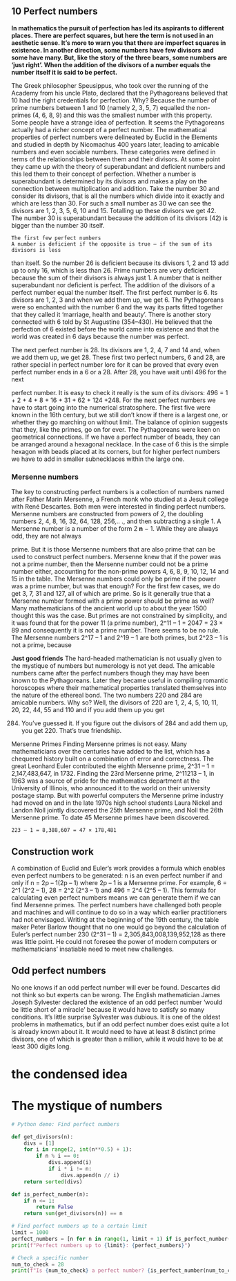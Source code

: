 ## 10 Perfect numbers

**In mathematics the pursuit of perfection has led its aspirants to different places. There
are perfect squares, but here the term is not used in an aesthetic sense. It’s more to
warn you that there are imperfect squares in existence. In another direction, some
numbers have few divisors and some have many. But, like the story of the three bears,
some numbers are ‘just right’. When the addition of the divisors of a number equals the
number itself it is said to be perfect.**

The Greek philosopher Speusippus, who took over the running of the
Academy from his uncle Plato, declared that the Pythagoreans believed that 10
had the right credentials for perfection. Why? Because the number of prime
numbers between 1 and 10 (namely 2, 3, 5, 7) equalled the non-primes (4, 6, 8,
9) and this was the smallest number with this property. Some people have a
strange idea of perfection.
It seems the Pythagoreans actually had a richer concept of a perfect number.
The mathematical properties of perfect numbers were delineated by Euclid in the
Elements and studied in depth by Nicomachus 400 years later, leading to
amicable numbers and even sociable numbers. These categories were defined in
terms of the relationships between them and their divisors. At some point they
came up with the theory of superabundant and deficient numbers and this led
them to their concept of perfection.
Whether a number is superabundant is determined by its divisors and makes a
play on the connection between multiplication and addition. Take the number 30
and consider its divisors, that is all the numbers which divide into it exactly and
which are less than 30. For such a small number as 30 we can see the divisors
are 1, 2, 3, 5, 6, 10 and 15. Totalling up these divisors we get 42. The number
30 is superabundant because the addition of its divisors (42) is bigger than the
number 30 itself.

```
The first few perfect numbers
A number is deficient if the opposite is true – if the sum of its divisors is less
```

than itself. So the number 26 is deficient because its divisors 1, 2 and 13 add up
to only 16, which is less than 26. Prime numbers are very deficient because the
sum of their divisors is always just 1.
A number that is neither superabundant nor deficient is perfect. The addition
of the divisors of a perfect number equal the number itself. The first perfect
number is 6. Its divisors are 1, 2, 3 and when we add them up, we get 6. The
Pythagoreans were so enchanted with the number 6 and the way its parts fitted
together that they called it ‘marriage, health and beauty’. There is another story
connected with 6 told by St Augustine (354–430). He believed that the perfection
of 6 existed before the world came into existence and that the world was created
in 6 days because the number was perfect.

The next perfect number is 28. Its divisors are 1, 2, 4, 7 and 14 and, when we
add them up, we get 28. These first two perfect numbers, 6 and 28, are rather
special in perfect number lore for it can be proved that every even perfect
number ends in a 6 or a 28. After 28, you have wait until 496 for the next


perfect number. It is easy to check it really is the sum of its divisors: 496 = 1 +
2 + 4 + 8 + 16 + 31 + 62 + 124 +248. For the next perfect numbers we have
to start going into the numerical stratosphere. The first five were known in the
16th century, but we still don’t know if there is a largest one, or whether they go
marching on without limit. The balance of opinion suggests that they, like the
primes, go on for ever.
The Pythagoreans were keen on geometrical connections. If we have a perfect
number of beads, they can be arranged around a hexagonal necklace. In the case
of 6 this is the simple hexagon with beads placed at its corners, but for higher
perfect numbers we have to add in smaller subnecklaces within the large one.

### Mersenne numbers

The key to constructing perfect numbers is a collection of numbers named
after Father Marin Mersenne, a French monk who studied at a Jesuit college with
René Descartes. Both men were interested in finding perfect numbers. Mersenne
numbers are constructed from powers of 2, the doubling numbers 2, 4, 8, 16,
32, 64, 128, 256,.. ., and then subtracting a single 1. A Mersenne number is a
number of the form 2 **n** − 1. While they are always odd, they are not always


prime. But it is those Mersenne numbers that are also prime that can be used to
construct perfect numbers.
Mersenne knew that if the power was not a prime number, then the Mersenne
number could not be a prime number either, accounting for the non-prime
powers 4, 6, 8, 9, 10, 12, 14 and 15 in the table. The Mersenne numbers could
only be prime if the power was a prime number, but was that enough? For the
first few cases, we do get 3, 7, 31 and 127, all of which are prime. So is it
generally true that a Mersenne number formed with a prime power should be
prime as well?
Many mathematicians of the ancient world up to about the year 1500 thought
this was the case. But primes are not constrained by simplicity, and it was found
that for the power 11 (a prime number), 2^11 – 1 = 2047 = 23 × 89 and
consequently it is not a prime number. There seems to be no rule. The Mersenne
numbers 2^17 – 1 and 2^19 – 1 are both primes, but 2^23 – 1 is not a prime, because

**Just good friends**
The hard-headed mathematician is not usually given to the mystique of
numbers but numerology is not yet dead. The amicable numbers came after the
perfect numbers though they may have been known to the Pythagoreans. Later
they became useful in compiling romantic horoscopes where their mathematical
properties translated themselves into the nature of the ethereal bond. The two
numbers 220 and 284 are amicable numbers. Why so? Well, the divisors of 220
are 1, 2, 4, 5, 10, 11, 20, 22, 44, 55 and 110 and if you add them up you get

284. You’ve guessed it. If you figure out the divisors of 284 and add them up,
you get 220. That’s true friendship.

Mersenne Primes
Finding Mersenne primes is not easy. Many mathematicians over the centuries have added to the
list, which has a chequered history built on a combination of error and correctness. The great
Leonhard Euler contributed the eighth Mersenne prime, 2^31 – 1 = 2,147,483,647, in 1732. Finding
the 23rd Mersenne prime, 2^11213 – 1, in 1963 was a source of pride for the mathematics department
at the University of Illinois, who announced it to the world on their university postage stamp. But with
powerful computers the Mersenne prime industry had moved on and in the late 1970s high school
students Laura Nickel and Landon Noll jointly discovered the 25th Mersenne prime, and Noll the 26th
Mersenne prime. To date 45 Mersenne primes have been discovered.


```
223 – 1 = 8,388,607 = 47 × 178,481
```
## Construction work

A combination of Euclid and Euler’s work provides a formula which enables
even perfect numbers to be generated: n is an even perfect number if and only if
n = 2p – 1(2p – 1) where 2p – 1 is a Mersenne prime.
For example, 6 = 2^1 (2^2 – 1), 28 = 2^2 (2^3 – 1) and 496 = 2^4 (2^5 – 1). This
formula for calculating even perfect numbers means we can generate them if we
can find Mersenne primes. The perfect numbers have challenged both people and
machines and will continue to do so in a way which earlier practitioners had not
envisaged. Writing at the beginning of the 19th century, the table maker Peter
Barlow thought that no one would go beyond the calculation of Euler’s perfect
number
230 (2^31 – 1) = 2,305,843,008,139,952,128
as there was little point. He could not foresee the power of modern computers
or mathematicians’ insatiable need to meet new challenges.

## Odd perfect numbers

No one knows if an odd perfect number will ever be found. Descartes did not
think so but experts can be wrong. The English mathematician James Joseph
Sylvester declared the existence of an odd perfect number ‘would be little short of
a miracle’ because it would have to satisfy so many conditions. It’s little surprise
Sylvester was dubious. It is one of the oldest problems in mathematics, but if an
odd perfect number does exist quite a lot is already known about it. It would
need to have at least 8 distinct prime divisors, one of which is greater than a
million, while it would have to be at least 300 digits long.

# the condensed idea

# The mystique of numbers

```python
# Python demo: Find perfect numbers

def get_divisors(n):
    divs = [1]
    for i in range(2, int(n**0.5) + 1):
        if n % i == 0:
            divs.append(i)
            if i * i != n:
                divs.append(n // i)
    return sorted(divs)

def is_perfect_number(n):
    if n <= 1:
        return False
    return sum(get_divisors(n)) == n

# Find perfect numbers up to a certain limit
limit = 1000
perfect_numbers = [n for n in range(1, limit + 1) if is_perfect_number(n)]
print(f"Perfect numbers up to {limit}: {perfect_numbers}")

# Check a specific number
num_to_check = 28
print(f"Is {num_to_check} a perfect number? {is_perfect_number(num_to_check)}")
```